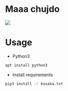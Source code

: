 # Maaa chujdo

![](https://github.com/nu11secur1ty/SSTC-HTTPS-hijack-login-credentials/blob/master/WORKING/Sniffer/logo/sniffing-python-yeahhub.jpg)
# Usage
- Python3
```bash
apt install python3
```
- Install requirements

```bash
pip3 install -r kosaka.txt
```

